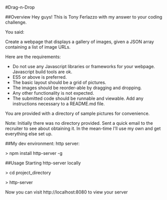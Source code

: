 #Drag-n-Drop   

##Overview
Hey guys! This is Tony Ferlazzo with my answer to your coding challenge. 

You said:

Create a webpage that displays a gallery of images, given a JSON array
containing a list of image URLs.

Here are the requirements:
- Do not use any Javascript libraries or frameworks for your webpage.
Javascript build tools are ok.
- ES5 or above is preferred.
- The basic layout should be a grid of pictures.
- The images should be reorder-able by dragging and dropping.
- Any other functionality is not expected.
- The submitted code should be runnable and viewable. Add any
instructions necessary to a README.md file.


You are provided with a directory of sample pictures for convenience.

Note: Initially there was no directory provided. Sent a quick email to the recruiter to see about obtaining it.
 In the mean-time I'll use my own and get everything else set up.
 
##My dev environment:
 http server: 
 
 &gt; npm install http-server -g
 
 ##Usage
 Starting http-server locally
 
 &gt; cd project_directory

 &gt; http-server
 
 Now you can visit http://localhost:8080 to view your server